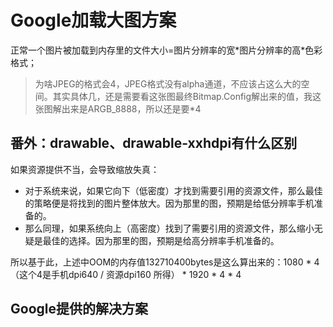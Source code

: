 # Google加载大图方案

正常一个图片被加载到内存里的文件大小=图片分辨率的宽\*图片分辨率的高\*色彩格式；

>为啥JPEG的格式会4，JPEG格式没有alpha通道，不应该占这么大的空间。其实具体几，还是需要看这张图最终Bitmap.Config解出来的值，我这张图解出来是ARGB_8888，所以还是要*4

## 番外：drawable、drawable-xxhdpi有什么区别

如果资源提供不当，会导致缩放失真：

- 对于系统来说，如果它向下（低密度）才找到需要引用的资源文件，那么最佳的策略便是将找到的图片整体放大。因为那里的图，预期是给低分辨率手机准备的。
- 那么同理，如果系统向上（高密度）找到了需要引用的资源文件，那么缩小无疑是最佳的选择。因为那里的图，预期是给高分辨率手机准备的。

所以基于此，上述中OOM的内存值132710400bytes是这么算出来的：1080 * 4（这个4是手机dpi640 / 资源dpi160 所得） * 1920 * 4 * 4

## Google提供的解决方案

